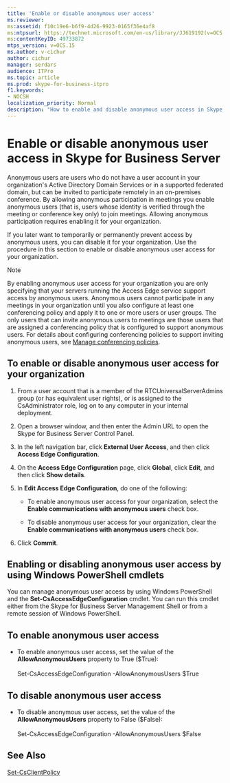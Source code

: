 ```yaml
---
title: 'Enable or disable anonymous user access'
ms.reviewer: 
ms:assetid: f10c19e6-b6f9-4d26-9923-0165f36e4af8
ms:mtpsurl: https://technet.microsoft.com/en-us/library/JJ619192(v=OCS.15)
ms:contentKeyID: 49733872
mtps_version: v=OCS.15
ms.author: v-cichur
author: cichur
manager: serdars
audience: ITPro
ms.topic: article
ms.prod: skype-for-business-itpro
f1.keywords:
- NOCSH
localization_priority: Normal
description: "How to enable and disable anonymous user access in Skype for Business Server."
---
```


# Enable or disable anonymous user access in Skype for Business Server

Anonymous users are users who do not have a user account in your organization's Active Directory Domain Services or in a supported federated domain, but can be invited to participate remotely in an on-premises conference. By allowing anonymous participation in meetings you enable anonymous users (that is, users whose identity is verified through the meeting or conference key only) to join meetings. Allowing anonymous participation requires enabling it for your organization.

If you later want to temporarily or permanently prevent access by anonymous users, you can disable it for your organization. Use the procedure in this section to enable or disable anonymous user access for your organization.

> [!NOTE]  
> By enabling anonymous user access for your organization you are only specifying that your servers running the Access Edge service support access by anonymous users. Anonymous users cannot participate in any meetings in your organization until you also configure at least one conferencing policy and apply it to one or more users or user groups. The only users that can invite anonymous users to meetings are those users that are assigned a conferencing policy that is configured to support anonymous users. For details about configuring conferencing policies to support inviting anonymous users, see [Manage conferencing policies](../../conferencing/conferencing-policies.md).

## To enable or disable anonymous user access for your organization

1.  From a user account that is a member of the RTCUniversalServerAdmins group (or has equivalent user rights), or is assigned to the CsAdministrator role, log on to any computer in your internal deployment.

2.  Open a browser window, and then enter the Admin URL to open the Skype for Business Server Control Panel. 

3.  In the left navigation bar, click **External User Access**, and then click **Access Edge Configuration**.

4.  On the **Access Edge Configuration** page, click **Global**, click **Edit**, and then click **Show details**.

5.  In **Edit Access Edge Configuration**, do one of the following:
    
      - To enable anonymous user access for your organization, select the **Enable communications with anonymous users** check box.
    
      - To disable anonymous user access for your organization, clear the **Enable communications with anonymous users** check box.

6.  Click **Commit**.


## Enabling or disabling anonymous user access by using Windows PowerShell cmdlets

You can manage anonymous user access by using Windows PowerShell and the **Set-CsAccessEdgeConfiguration** cmdlet. You can run this cmdlet either from the Skype for Business Server Management Shell or from a remote session of Windows PowerShell. 

## To enable anonymous user access

  - To enable anonymous user access, set the value of the **AllowAnonymousUsers** property to True ($True):<br/><br/>Set-CsAccessEdgeConfiguration -AllowAnonymousUsers $True

## To disable anonymous user access

  - To disable anonymous user access, set the value of the **AllowAnonymousUsers** property to False ($False):<br/><br/>Set-CsAccessEdgeConfiguration -AllowAnonymousUsers $False


## See Also

[Set-CsClientPolicy](/powershell/module/skype/Set-CsClientPolicy)  
